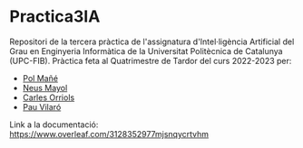 # Practica3IA
Repositori de la tercera pràctica de l'assignatura d'Intel·ligència Artificial del Grau en Enginyeria Informàtica de la Universitat Politècnica de Catalunya (UPC-FIB).
Pràctica feta al Quatrimestre de Tardor del curs 2022-2023 per:
* [Pol Mañé](https://github.com/polmaneupc)
* [Neus Mayol](https://github.com/nmayol)
* [Carles Orriols](https://github.com/CarlesOrriols)
* [Pau Vilaró](https://github.com/pauvilarolozano)

Link a la documentació: https://www.overleaf.com/3128352977mjsnqycrtvhm
